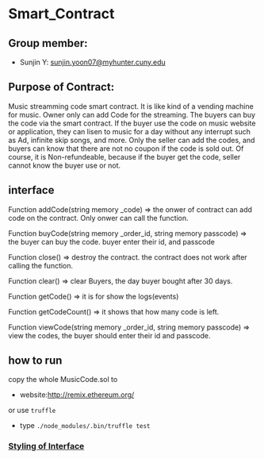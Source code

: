 # Smart_Contract
## Group member:
-   Sunjin Y: sunjin.yoon07@myhunter.cuny.edu
## Purpose of Contract:

Music streamming code smart contract. It is like kind of a vending machine for music. Owner only can add Code for the streaming. The buyers can buy the code via the smart contract. If the buyer use the code on music website or application, they can lisen to music for a day without any interrupt such as Ad, infinite skip songs, and more. Only the seller can add the codes, and buyers can know that there are not no coupon if the code is sold out. Of course, it is Non-refundeable, because if the buyer get the code, seller cannot know the buyer use or not. 
## interface
Function addCode(string memory _code) => the onwer of contract can add code on the contract. Only onwer can call the function.

Function buyCode(string memory _order_id, string memory passcode) => the buyer can buy the code. buyer enter their id, and passcode

Function close() => destroy the contract. the contract does not work after calling the function.

Function clear() => clear Buyers, the day buyer bought after 30 days.

Function getCode() => it is for show the logs(events)

Function getCodeCount() => it shows that how many code is left.

Function viewCode(string memory _order_id, string memory passcode) => view the codes, the buyer should enter their id and passcode.

## how to run 
copy the whole MusicCode.sol to 
* website:http://remix.ethereum.org/

or use `truffle`
* type `./node_modules/.bin/truffle test`

### [Styling of Interface](https://solidity.readthedocs.io/en/v0.5.13/style-guide.html)
